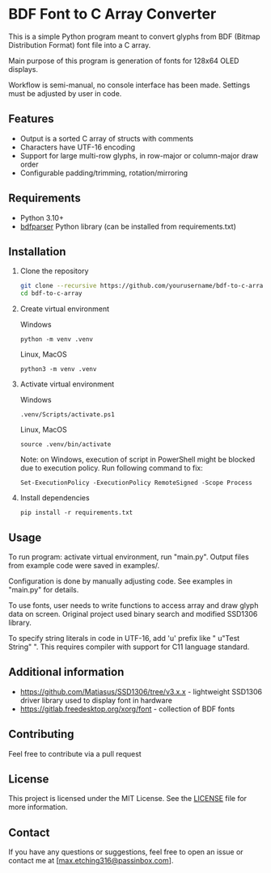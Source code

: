# BDF Font to C Array Converter

This is a simple Python program meant to convert glyphs from BDF (Bitmap Distribution Format) font file into a C array. 

Main purpose of this program is generation of fonts for 128x64 OLED displays.

Workflow is semi-manual, no console interface has been made. Settings must be adjusted by user in code. 

## Features

- Output is a sorted C array of structs with comments
- Characters have UTF-16 encoding
- Support for large multi-row glyphs, in row-major or column-major draw order
- Configurable padding/trimming, rotation/mirroring

## Requirements

- Python 3.10+
- [bdfparser](https://github.com/tomchen/bdfparser) Python library (can be installed from requirements.txt)

## Installation

1. Clone the repository

   ```bash
   git clone --recursive https://github.com/yourusername/bdf-to-c-array.git
   cd bdf-to-c-array
   ```

2. Create virtual environment

    Windows
    ```
    python -m venv .venv
    ```

    Linux, MacOS
    ```
    python3 -m venv .venv
    ```

3. Activate virtual environment

    Windows
    ```
    .venv/Scripts/activate.ps1
    ```

    Linux, MacOS
    ```
    source .venv/bin/activate
    ```
    Note: on Windows, execution of script in PowerShell might be blocked due to execution policy. Run following command to fix:
    ```
    Set-ExecutionPolicy -ExecutionPolicy RemoteSigned -Scope Process
    ```

4. Install dependencies

    ```
    pip install -r requirements.txt
    ```

## Usage

To run program: activate virtual environment, run "main.py". Output files from example code were saved in examples/. 

Configuration is done by manually adjusting code. See examples in "main.py" for details.

To use fonts, user needs to write functions to access array and draw glyph data on screen. 
Original project used binary search and modified SSD1306 library. 

To specify string literals in code in UTF-16, add 'u' prefix like " u"Test String" ". This requires compiler with support for C11 language standard.

## Additional information

- https://github.com/Matiasus/SSD1306/tree/v3.x.x - lightweight SSD1306 driver library used to display font in hardware
- https://gitlab.freedesktop.org/xorg/font - collection of BDF fonts

## Contributing

Feel free to contribute via a pull request

## License

This project is licensed under the MIT License. See the [LICENSE](LICENSE) file for more information.

## Contact

If you have any questions or suggestions, feel free to open an issue or contact me at [max.etching316@passinbox.com].
